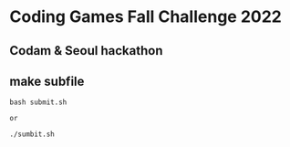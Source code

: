 # Coding Games Fall Challenge 2022

## Codam & Seoul hackathon

## make subfile
```
bash submit.sh

or

./sumbit.sh
```